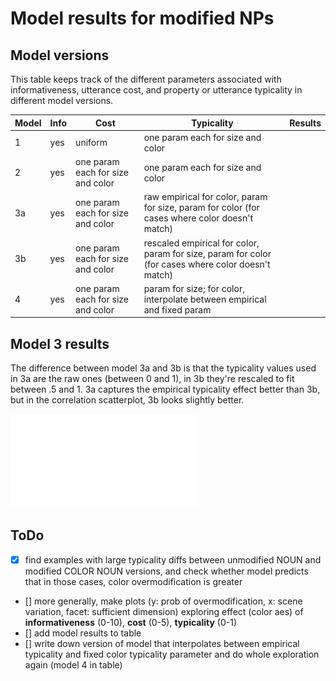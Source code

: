 # Model results for modified NPs

## Model versions

This table keeps track of the different parameters associated with informativeness, utterance cost, and property or utterance typicality in different model versions.

| Model | Info | Cost | Typicality | Results |
| ----- | --------------- | ---- | ---------- | ------- |
| 1 | yes | uniform | one param each for size and color | |
| 2 | yes | one param each for size and color | one param each for size and color | |
| 3a | yes | one param each for size and color | raw empirical for color, param for size, param for color (for cases where color doesn't match) | |
| 3b | yes | one param each for size and color | rescaled empirical for color, param for size, param for color (for cases where color doesn't match) | |
| 4 | yes | one param each for size and color | param for size; for color, interpolate between empirical and fixed param| |

## Model 3 results

The difference between model 3a and 3b is that the typicality values used in 3a are the raw ones (between 0 and 1), in 3b they're rescaled to fit between .5 and 1. 3a captures the empirical typicality effect better than 3b, but in the correlation scatterplot, 3b looks slightly better. 

![3a](/models/1_basic_overinformativeness/results_bda/graphs/predictives-costs-typicalities-raw.pdf)

## ToDo

- [x] find examples with large typicality diffs between unmodified NOUN and modified COLOR NOUN versions, and check whether model predicts that in those cases, color overmodification is greater
- [] more generally, make plots (y: prob of overmodification, x: scene variation, facet: sufficient dimension) exploring effect (color aes) of **informativeness** (0-10), **cost** (0-5), **typicality** (0-1)
- [] add model results to table
- [] write down version of model that interpolates between empirical typicality and fixed color typicality parameter and do whole exploration again (model 4 in table)
